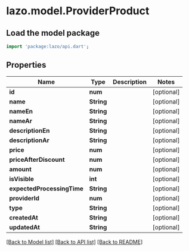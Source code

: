 # lazo.model.ProviderProduct

## Load the model package
```dart
import 'package:lazo/api.dart';
```

## Properties
Name | Type | Description | Notes
------------ | ------------- | ------------- | -------------
**id** | **num** |  | [optional] 
**name** | **String** |  | [optional] 
**nameEn** | **String** |  | [optional] 
**nameAr** | **String** |  | [optional] 
**descriptionEn** | **String** |  | [optional] 
**descriptionAr** | **String** |  | [optional] 
**price** | **num** |  | [optional] 
**priceAfterDiscount** | **num** |  | [optional] 
**amount** | **num** |  | [optional] 
**isVisible** | **int** |  | [optional] 
**expectedProcessingTime** | **String** |  | [optional] 
**providerId** | **num** |  | [optional] 
**type** | **String** |  | [optional] 
**createdAt** | **String** |  | [optional] 
**updatedAt** | **String** |  | [optional] 

[[Back to Model list]](../README.md#documentation-for-models) [[Back to API list]](../README.md#documentation-for-api-endpoints) [[Back to README]](../README.md)


